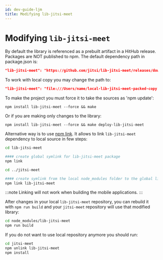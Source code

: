```yaml
---
id: dev-guide-ljm
title: Modifying lib-jitsi-meet
---
```


# Modifying `lib-jitsi-meet`

By default the library is referenced as a prebuilt artifact in a HitHub release. Packages are NOT published to npm. The default dependency path in package.json is:

```json
"lib-jitsi-meet": "https://github.com/jitsi/lib-jitsi-meet/releases/download/v<version>+<commit-hash>/lib-jitsi-meet.tgz)",
```

To work with local copy you may change the path to:

```json
"lib-jitsi-meet": "file:///Users/name/local-lib-jitsi-meet-packed-copy.tgz",
```

To make the project you must force it to take the sources as 'npm update':

```
npm install lib-jitsi-meet --force && make
```

Or if you are making only changes to the library:

```
npm install lib-jitsi-meet --force && make deploy-lib-jitsi-meet
```

Alternative way is to use [npm link](https://docs.npmjs.com/cli/link).
It allows to link `lib-jitsi-meet` dependency to local source in few steps:

```bash
cd lib-jitsi-meet

#### create global symlink for lib-jitsi-meet package
npm link

cd ../jitsi-meet

#### create symlink from the local node_modules folder to the global lib-jitsi-meet symlink
npm link lib-jitsi-meet
```

:::note
Linking will not work when building the mobile applications.
:::

After changes in your local `lib-jitsi-meet` repository, you can rebuild it with `npm run build` and your `jitsi-meet` repository will use that modified library:

```bash
cd node_modules/lib-jitsi-meet
npm run build
```

If you do not want to use local repository anymore you should run:

```bash
cd jitsi-meet
npm unlink lib-jitsi-meet
npm install
```
